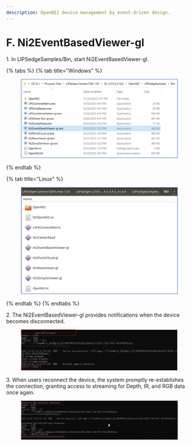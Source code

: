 ```yaml
---
description: OpenNI2 device management by event-driven design.
---
```


# F. Ni2EventBasedViewer-gl

1\. In LIPSedgeSamples/Bin, start Ni2EventBasedViewer-gl.

{% tabs %}
{% tab title="Windows" %}
<figure><img src="../../.gitbook/assets/image (7) (3).png" alt=""><figcaption></figcaption></figure>
{% endtab %}

{% tab title="Linux" %}
<figure><img src="../../.gitbook/assets/image (10) (4).png" alt=""><figcaption></figcaption></figure>
{% endtab %}
{% endtabs %}

2\. The Ni2EventBasedViewer-gl provides notifications when the device becomes disconnected.

<figure><img src="../../.gitbook/assets/image (8) (3).png" alt=""><figcaption></figcaption></figure>

3\. When users reconnect the device, the system promptly re-establishes the connection, granting access to streaming for Depth, IR, and RGB data once again.

<figure><img src="../../.gitbook/assets/image (9) (5).png" alt=""><figcaption></figcaption></figure>

